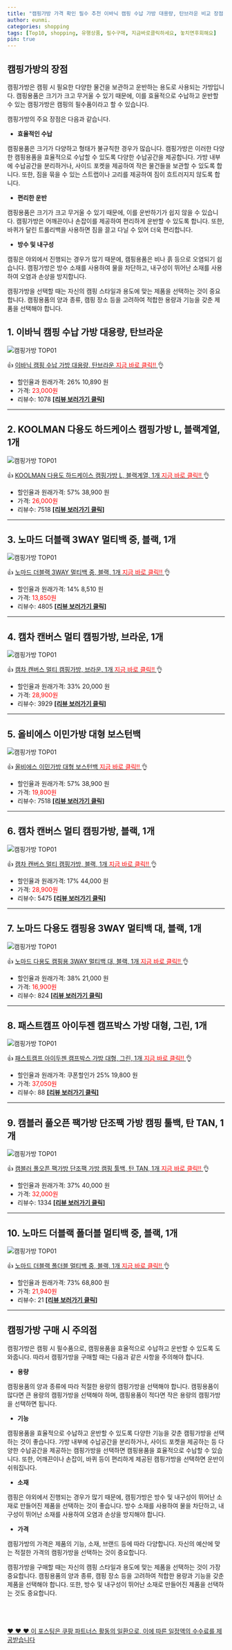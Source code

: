 ```yaml
---
title: "캠핑가방 가격 확인 필수 추천 이바닉 캠핑 수납 가방 대용량, 탄브라운 비교 장점 구매가이드"
author: eunmi.
categories: shopping
tags: [Top10, shopping, 유행상품, 필수구매, 지금바로클릭하세요, 놓치면후회해요]
pin: true
---
```

## 캠핑가방의 장점

캠핑가방은 캠핑 시 필요한 다양한 물건을 보관하고 운반하는 용도로 사용되는 가방입니다. 캠핑용품은 크기가 크고 무거울 수 있기 때문에, 이를 효율적으로 수납하고 운반할 수 있는 캠핑가방은 캠핑의 필수품이라고 할 수 있습니다.

캠핑가방의 주요 장점은 다음과 같습니다.

* **효율적인 수납**

캠핑용품은 크기가 다양하고 형태가 불규칙한 경우가 많습니다. 캠핑가방은 이러한 다양한 캠핑용품을 효율적으로 수납할 수 있도록 다양한 수납공간을 제공합니다. 가방 내부에 수납공간을 분리하거나, 사이드 포켓을 제공하여 작은 물건들을 보관할 수 있도록 합니다. 또한, 짐을 묶을 수 있는 스트랩이나 고리를 제공하여 짐이 흐트러지지 않도록 합니다.

* **편리한 운반**

캠핑용품은 크기가 크고 무거울 수 있기 때문에, 이를 운반하기가 쉽지 않을 수 있습니다. 캠핑가방은 어깨끈이나 손잡이를 제공하여 편리하게 운반할 수 있도록 합니다. 또한, 바퀴가 달린 트롤리백을 사용하면 짐을 끌고 다닐 수 있어 더욱 편리합니다.

* **방수 및 내구성**

캠핑은 야외에서 진행되는 경우가 많기 때문에, 캠핑용품은 비나 흙 등으로 오염되기 쉽습니다. 캠핑가방은 방수 소재를 사용하여 물을 차단하고, 내구성이 뛰어난 소재를 사용하여 오염과 손상을 방지합니다.

캠핑가방을 선택할 때는 자신의 캠핑 스타일과 용도에 맞는 제품을 선택하는 것이 중요합니다. 캠핑용품의 양과 종류, 캠핑 장소 등을 고려하여 적합한 용량과 기능을 갖춘 제품을 선택해야 합니다.

   

## 1. 이바닉 캠핑 수납 가방 대용량, 탄브라운

![캠핑가방 TOP01](https://thumbnail8.coupangcdn.com/thumbnails/remote/230x230ex/image/vendor_inventory/d729/bda820573c9902d00c71c14bbc8a5b5aea7b085c72cfea7bd5c3b0d0094a.png)


👍 [이바닉 캠핑 수납 가방 대용량, 탄브라운 <font color=red> 지금 바로 클릭!! </font> ](https://link.coupang.com/re/AFFSDP?lptag=AF3617701&subid=GithubCoopas&pageKey=7146557764&traceid=V0-153&itemId=17957735949&vendorItemId=85410970576) 👌 


- 할인율과 원래가격: 26%  10,890   원
- 가격: <span style='color:red'>23,000원</span>
- 리뷰수: 1078  [**[리뷰 보러가기 클릭]**](https://link.coupang.com/re/AFFSDP?lptag=AF3617701&subid=GithubCoopas&pageKey=7146557764&traceid=V0-153&itemId=17957735949&vendorItemId=85410970576)

---


   

## 2. KOOLMAN 다용도 하드케이스 캠핑가방 L, 블랙계열, 1개

![캠핑가방 TOP01](https://thumbnail8.coupangcdn.com/thumbnails/remote/230x230ex/image/retail/images/2888041069474-6825b80c-6c88-4390-a0bf-4706eda3b944.jpg)


👍 [KOOLMAN 다용도 하드케이스 캠핑가방 L, 블랙계열, 1개 <font color=red> 지금 바로 클릭!! </font> ](https://link.coupang.com/re/AFFSDP?lptag=AF3617701&subid=GithubCoopas&pageKey=143590512&traceid=V0-153&itemId=417038688&vendorItemId=4533642885) 👌 


- 할인율과 원래가격: 57%  38,900   원
- 가격: <span style='color:red'>26,000원</span>
- 리뷰수: 7518  [**[리뷰 보러가기 클릭]**](https://link.coupang.com/re/AFFSDP?lptag=AF3617701&subid=GithubCoopas&pageKey=143590512&traceid=V0-153&itemId=417038688&vendorItemId=4533642885)

---


   

## 3. 노마드 더블랙 3WAY 멀티백 중, 블랙, 1개

![캠핑가방 TOP01](https://thumbnail8.coupangcdn.com/thumbnails/remote/230x230ex/image/retail/images/2020/09/11/12/1/2f29d944-ee20-4575-9c0b-43a502dbdfe5.jpg)


👍 [노마드 더블랙 3WAY 멀티백 중, 블랙, 1개 <font color=red> 지금 바로 클릭!! </font> ](https://link.coupang.com/re/AFFSDP?lptag=AF3617701&subid=GithubCoopas&pageKey=2092089732&traceid=V0-153&itemId=3553790288&vendorItemId=71539695806) 👌 


- 할인율과 원래가격: 14%  8,510   원
- 가격: <span style='color:red'>13,850원</span>
- 리뷰수: 4805  [**[리뷰 보러가기 클릭]**](https://link.coupang.com/re/AFFSDP?lptag=AF3617701&subid=GithubCoopas&pageKey=2092089732&traceid=V0-153&itemId=3553790288&vendorItemId=71539695806)

---


   

## 4. 캠차 캔버스 멀티 캠핑가방, 브라운, 1개

![캠핑가방 TOP01](https://thumbnail9.coupangcdn.com/thumbnails/remote/230x230ex/image/rs_quotation_api/03im3ej7/f5952de0eacd4b9e8f7f8b15c3a7c071.jpg)


👍 [캠차 캔버스 멀티 캠핑가방, 브라운, 1개 <font color=red> 지금 바로 클릭!! </font> ](https://link.coupang.com/re/AFFSDP?lptag=AF3617701&subid=GithubCoopas&pageKey=5353506581&traceid=V0-153&itemId=7879821521&vendorItemId=75169357943) 👌 


- 할인율과 원래가격: 33%  20,000   원
- 가격: <span style='color:red'>28,900원</span>
- 리뷰수: 3929  [**[리뷰 보러가기 클릭]**](https://link.coupang.com/re/AFFSDP?lptag=AF3617701&subid=GithubCoopas&pageKey=5353506581&traceid=V0-153&itemId=7879821521&vendorItemId=75169357943)

---


   

## 5. 올비에스 이민가방 대형 보스턴백

![캠핑가방 TOP01](https://thumbnail8.coupangcdn.com/thumbnails/remote/230x230ex/image/rs_quotation_api/efbhjpsh/7583adcff6d94b5798a5abf82495798c.jpg)


👍 [올비에스 이민가방 대형 보스턴백 <font color=red> 지금 바로 클릭!! </font> ](https://link.coupang.com/re/AFFSDP?lptag=AF3617701&subid=GithubCoopas&pageKey=6233865807&traceid=V0-153&itemId=12544016059&vendorItemId=79812409226) 👌 


- 할인율과 원래가격: 57%  38,900   원
- 가격: <span style='color:red'>19,800원</span>
- 리뷰수: 7518  [**[리뷰 보러가기 클릭]**](https://link.coupang.com/re/AFFSDP?lptag=AF3617701&subid=GithubCoopas&pageKey=6233865807&traceid=V0-153&itemId=12544016059&vendorItemId=79812409226)

---


   

## 6. 캠차 캔버스 멀티 캠핑가방, 블랙, 1개

![캠핑가방 TOP01](https://thumbnail10.coupangcdn.com/thumbnails/remote/230x230ex/image/rs_quotation_api/si4jrwmz/ec6b2f5e2aed49d18fe0f434475caee5.jpg)


👍 [캠차 캔버스 멀티 캠핑가방, 블랙, 1개 <font color=red> 지금 바로 클릭!! </font> ](https://link.coupang.com/re/AFFSDP?lptag=AF3617701&subid=GithubCoopas&pageKey=5353506581&traceid=V0-153&itemId=7879821509&vendorItemId=75169357928) 👌 


- 할인율과 원래가격: 17%  44,000   원
- 가격: <span style='color:red'>28,900원</span>
- 리뷰수: 5475  [**[리뷰 보러가기 클릭]**](https://link.coupang.com/re/AFFSDP?lptag=AF3617701&subid=GithubCoopas&pageKey=5353506581&traceid=V0-153&itemId=7879821509&vendorItemId=75169357928)

---


   

## 7. 노마드 다용도 캠핑용 3WAY 멀티백 대, 블랙, 1개

![캠핑가방 TOP01](https://thumbnail8.coupangcdn.com/thumbnails/remote/230x230ex/image/retail/images/2020/11/03/12/9/8d56235e-f273-475a-95bc-94de4913cb80.jpg)


👍 [노마드 다용도 캠핑용 3WAY 멀티백 대, 블랙, 1개 <font color=red> 지금 바로 클릭!! </font> ](https://link.coupang.com/re/AFFSDP?lptag=AF3617701&subid=GithubCoopas&pageKey=2341286157&traceid=V0-153&itemId=4056620390&vendorItemId=72040735715) 👌 


- 할인율과 원래가격: 38%  21,000   원
- 가격: <span style='color:red'>16,900원</span>
- 리뷰수: 824  [**[리뷰 보러가기 클릭]**](https://link.coupang.com/re/AFFSDP?lptag=AF3617701&subid=GithubCoopas&pageKey=2341286157&traceid=V0-153&itemId=4056620390&vendorItemId=72040735715)

---


   

## 8. 패스트캠프 아이두젠 캠프박스 가방 대형, 그린, 1개

![캠핑가방 TOP01](https://thumbnail10.coupangcdn.com/thumbnails/remote/230x230ex/image/product/image/vendoritem/2019/02/27/3584907039/15df5365-222e-40bf-8bb6-d7cdc532a748.jpg)


👍 [패스트캠프 아이두젠 캠프박스 가방 대형, 그린, 1개 <font color=red> 지금 바로 클릭!! </font> ](https://link.coupang.com/re/AFFSDP?lptag=AF3617701&subid=GithubCoopas&pageKey=71319714&traceid=V0-153&itemId=238018557&vendorItemId=3584907039) 👌 


- 할인율과 원래가격: 쿠폰할인가 25%  19,800   원
- 가격: <span style='color:red'>37,050원</span>
- 리뷰수: 88  [**[리뷰 보러가기 클릭]**](https://link.coupang.com/re/AFFSDP?lptag=AF3617701&subid=GithubCoopas&pageKey=71319714&traceid=V0-153&itemId=238018557&vendorItemId=3584907039)

---


   

## 9. 캠블러 풀오픈 팩가방 단조팩 가방 캠핑 툴백, 탄 TAN, 1개

![캠핑가방 TOP01](https://thumbnail8.coupangcdn.com/thumbnails/remote/230x230ex/image/vendor_inventory/b63c/6e7019e9e3ffe9c3993f547c5590cd288d086e362e6c58e635706680867a.jpg)


👍 [캠블러 풀오픈 팩가방 단조팩 가방 캠핑 툴백, 탄 TAN, 1개 <font color=red> 지금 바로 클릭!! </font> ](https://link.coupang.com/re/AFFSDP?lptag=AF3617701&subid=GithubCoopas&pageKey=7652788704&traceid=V0-153&itemId=20366840455&vendorItemId=87450697694) 👌 


- 할인율과 원래가격: 37%  40,000   원
- 가격: <span style='color:red'>32,000원</span>
- 리뷰수: 1334  [**[리뷰 보러가기 클릭]**](https://link.coupang.com/re/AFFSDP?lptag=AF3617701&subid=GithubCoopas&pageKey=7652788704&traceid=V0-153&itemId=20366840455&vendorItemId=87450697694)

---


   

## 10. 노마드 더블랙 폴더블 멀티백 중, 블랙, 1개

![캠핑가방 TOP01](https://thumbnail9.coupangcdn.com/thumbnails/remote/230x230ex/image/retail/images/2020/08/26/10/1/81d8673c-bc76-4e9c-908e-be3b17602f7d.jpg)


👍 [노마드 더블랙 폴더블 멀티백 중, 블랙, 1개 <font color=red> 지금 바로 클릭!! </font> ](https://link.coupang.com/re/AFFSDP?lptag=AF3617701&subid=GithubCoopas&pageKey=2009718318&traceid=V0-153&itemId=3419134527&vendorItemId=71405704043) 👌 


- 할인율과 원래가격: 73%  68,800   원
- 가격: <span style='color:red'>21,940원</span>
- 리뷰수: 21  [**[리뷰 보러가기 클릭]**](https://link.coupang.com/re/AFFSDP?lptag=AF3617701&subid=GithubCoopas&pageKey=2009718318&traceid=V0-153&itemId=3419134527&vendorItemId=71405704043)

---
## 캠핑가방 구매 시 주의점

캠핑가방은 캠핑 시 필수품으로, 캠핑용품을 효율적으로 수납하고 운반할 수 있도록 도와줍니다. 따라서 캠핑가방을 구매할 때는 다음과 같은 사항을 주의해야 합니다.

* **용량**

캠핑용품의 양과 종류에 따라 적절한 용량의 캠핑가방을 선택해야 합니다. 캠핑용품이 많다면 큰 용량의 캠핑가방을 선택해야 하며, 캠핑용품이 적다면 작은 용량의 캠핑가방을 선택하면 됩니다.

* **기능**

캠핑용품을 효율적으로 수납하고 운반할 수 있도록 다양한 기능을 갖춘 캠핑가방을 선택하는 것이 좋습니다. 가방 내부에 수납공간을 분리하거나, 사이드 포켓을 제공하는 등 다양한 수납공간을 제공하는 캠핑가방을 선택하면 캠핑용품을 효율적으로 수납할 수 있습니다. 또한, 어깨끈이나 손잡이, 바퀴 등이 편리하게 제공된 캠핑가방을 선택하면 운반이 쉬워집니다.

* **소재**

캠핑은 야외에서 진행되는 경우가 많기 때문에, 캠핑가방은 방수 및 내구성이 뛰어난 소재로 만들어진 제품을 선택하는 것이 좋습니다. 방수 소재를 사용하여 물을 차단하고, 내구성이 뛰어난 소재를 사용하여 오염과 손상을 방지해야 합니다.

* **가격**

캠핑가방의 가격은 제품의 기능, 소재, 브랜드 등에 따라 다양합니다. 자신의 예산에 맞는 적절한 가격의 캠핑가방을 선택하는 것이 중요합니다.

캠핑가방을 구매할 때는 자신의 캠핑 스타일과 용도에 맞는 제품을 선택하는 것이 가장 중요합니다. 캠핑용품의 양과 종류, 캠핑 장소 등을 고려하여 적합한 용량과 기능을 갖춘 제품을 선택해야 합니다. 또한, 방수 및 내구성이 뛰어난 소재로 만들어진 제품을 선택하는 것도 중요합니다.<br><br><br><br><br> [ ❤ ❤ ❤ 이 포스팅은 쿠팡 파트너스 활동의 일환으로, 이에 따른 일정액의 수수료를 제공받습니다](https://link.coupang.com/a/bcEFyh)